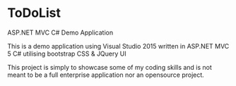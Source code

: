 # ToDoList
ASP.NET MVC C# Demo Application

This is a demo application using Visual Studio 2015 written in ASP.NET MVC 5 C# utilising bootstrap CSS & JQuery UI

This project is simply to showcase some of my coding skills and is not meant to be a full enterprise application 
nor an opensource project.
